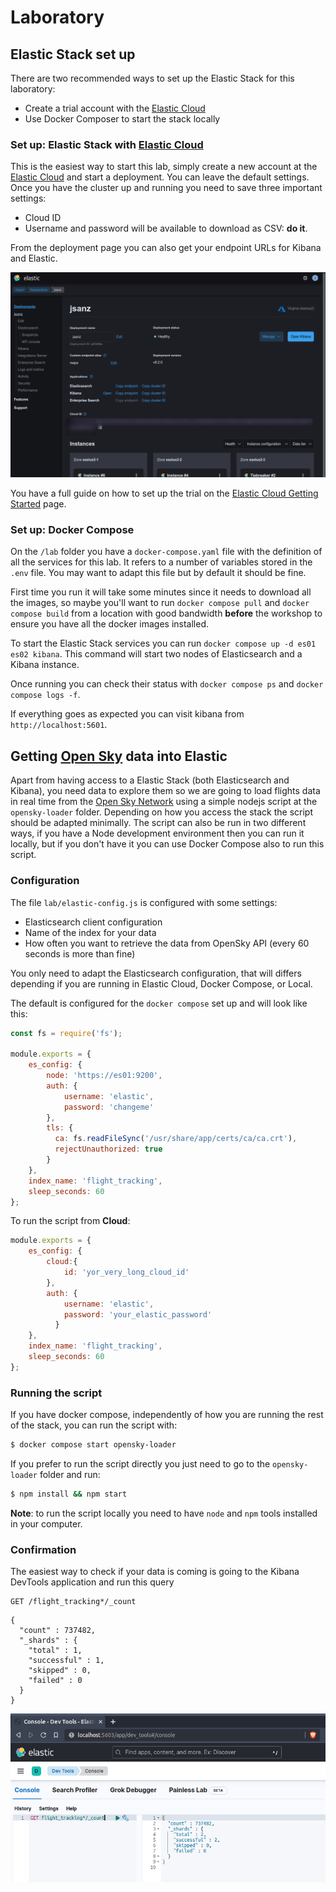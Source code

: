 # Laboratory

## Elastic Stack set up

There are two recommended ways to set up the Elastic Stack for this laboratory:

* Create a trial account with the [Elastic Cloud][1]
* Use Docker Composer to start the stack locally

### Set up: Elastic Stack with [Elastic Cloud][1]

This is the easiest way to start this lab, simply create a new account at the [Elastic Cloud][1] and start a deployment. You can leave the default settings. Once you have the cluster up and running you need to save three important settings: 

* Cloud ID
* Username and password will be available to download as CSV: **do it**.

From the deployment page you can also get your endpoint URLs for Kibana and Elastic.

![](images/deployment.png)

You have a full guide on how to set up the trial on the [Elastic Cloud Getting Started][2] page.

### Set up: Docker Compose

On the `/lab` folder you have a `docker-compose.yaml` file with the definition of all the services for this lab. It refers to a number of variables stored in the `.env` file. You may want to adapt this file but by default it should be fine.

First time you run it will take some minutes since it needs to download all the images, so maybe you'll want to run `docker compose pull` and `docker compose build` from a location with good bandwidth **before** the workshop to ensure you have all the docker images installed.

To start the Elastic Stack services you can run `docker compose up -d es01 es02 kibana`. This command will start two nodes of Elasticsearch and a Kibana instance.

Once running you can check their status with `docker compose ps` and `docker compose logs -f`.

If everything goes as expected you can visit kibana from `http://localhost:5601`.

## Getting [Open Sky][3] data into Elastic

Apart from having access to a Elastic Stack (both Elasticsearch and Kibana), you need data to explore them so we are going to load flights data in real time from the [Open Sky Network][3] using a simple nodejs script at the `opensky-loader` folder. Depending on how you access the stack the script should be adapted minimally. The script can also be run in two different ways, if you have a Node development environment then you can run it locally, but if you don't have it you can use Docker Compose also to run this script.

### Configuration

The file `lab/elastic-config.js` is configured with some settings:

* Elasticsearch client configuration
* Name of the index for your data
* How often you want to retrieve the data from OpenSky API (every 60 seconds is more than fine)

You only need to adapt the Elasticsearch configuration, that will differs depending if you are running in Elastic Cloud, Docker Compose, or Local.

The default is configured for the `docker compose` set up and will look like this:

```js
const fs = require('fs');

module.exports = {
    es_config: {
        node: 'https://es01:9200',
        auth: {
            username: 'elastic',
            password: 'changeme'
        },
        tls: {
          ca: fs.readFileSync('/usr/share/app/certs/ca/ca.crt'),
          rejectUnauthorized: true
        }
    },
    index_name: 'flight_tracking',
    sleep_seconds: 60
};
```

To run the script from **Cloud**:

```js
module.exports = {
    es_config: {
        cloud:{
            id: 'yor_very_long_cloud_id'
        },
        auth: {
            username: 'elastic',
            password: 'your_elastic_password'
          }
    },
    index_name: 'flight_tracking',
    sleep_seconds: 60
};
```


### Running the script

If you have docker compose, independently of how you are running the rest of the stack, you can run the script with:

```sh
$ docker compose start opensky-loader
```

If you prefer to run the script directly you just need to go to the `opensky-loader` folder and run:

```sh
$ npm install && npm start
```

**Note**: to run the script locally you need to have `node` and `npm` tools installed in your computer.

### Confirmation

The easiest way to check if your data is coming is going to the Kibana DevTools application and run this query

```
GET /flight_tracking*/_count
```

```
{
  "count" : 737482,
  "_shards" : {
    "total" : 1,
    "successful" : 1,
    "skipped" : 0,
    "failed" : 0
  }
}
```
![](images/kibana-dev-tools.png)



[1]: https://www.elastic.co/cloud/elasticsearch-service/signup
[2]: https://www.elastic.co/guide/en/cloud/current/ec-getting-started.html
[3]: https://opensky-network.org/